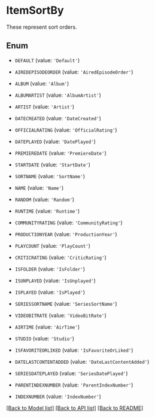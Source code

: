 # ItemSortBy

These represent sort orders.

## Enum

* `DEFAULT` (value: `'Default'`)

* `AIREDEPISODEORDER` (value: `'AiredEpisodeOrder'`)

* `ALBUM` (value: `'Album'`)

* `ALBUMARTIST` (value: `'AlbumArtist'`)

* `ARTIST` (value: `'Artist'`)

* `DATECREATED` (value: `'DateCreated'`)

* `OFFICIALRATING` (value: `'OfficialRating'`)

* `DATEPLAYED` (value: `'DatePlayed'`)

* `PREMIEREDATE` (value: `'PremiereDate'`)

* `STARTDATE` (value: `'StartDate'`)

* `SORTNAME` (value: `'SortName'`)

* `NAME` (value: `'Name'`)

* `RANDOM` (value: `'Random'`)

* `RUNTIME` (value: `'Runtime'`)

* `COMMUNITYRATING` (value: `'CommunityRating'`)

* `PRODUCTIONYEAR` (value: `'ProductionYear'`)

* `PLAYCOUNT` (value: `'PlayCount'`)

* `CRITICRATING` (value: `'CriticRating'`)

* `ISFOLDER` (value: `'IsFolder'`)

* `ISUNPLAYED` (value: `'IsUnplayed'`)

* `ISPLAYED` (value: `'IsPlayed'`)

* `SERIESSORTNAME` (value: `'SeriesSortName'`)

* `VIDEOBITRATE` (value: `'VideoBitRate'`)

* `AIRTIME` (value: `'AirTime'`)

* `STUDIO` (value: `'Studio'`)

* `ISFAVORITEORLIKED` (value: `'IsFavoriteOrLiked'`)

* `DATELASTCONTENTADDED` (value: `'DateLastContentAdded'`)

* `SERIESDATEPLAYED` (value: `'SeriesDatePlayed'`)

* `PARENTINDEXNUMBER` (value: `'ParentIndexNumber'`)

* `INDEXNUMBER` (value: `'IndexNumber'`)

[[Back to Model list]](README.md#documentation-for-models) [[Back to API list]](README.md#documentation-for-api-endpoints) [[Back to README]](README.md)



